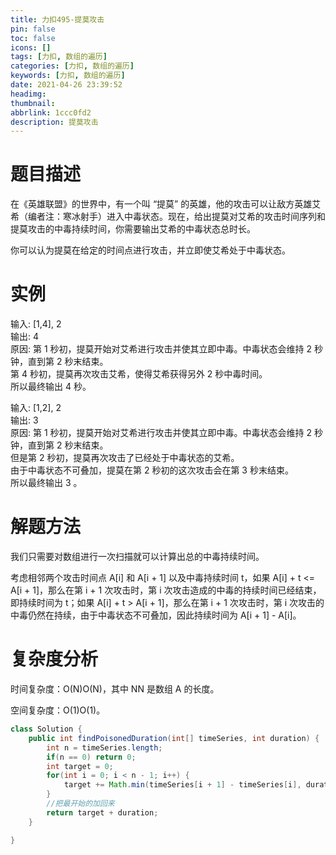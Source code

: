 ```yaml
---
title: 力扣495-提莫攻击
pin: false
toc: false
icons: []
tags: [力扣, 数组的遍历]
categories: [力扣, 数组的遍历]
keywords: [力扣, 数组的遍历]
date: 2021-04-26 23:39:52
headimg: 
thumbnail: 
abbrlink: 1ccc0fd2
description: 提莫攻击
---
```



# 题目描述
在《英雄联盟》的世界中，有一个叫 “提莫” 的英雄，他的攻击可以让敌方英雄艾希（编者注：寒冰射手）进入中毒状态。现在，给出提莫对艾希的攻击时间序列和提莫攻击的中毒持续时间，你需要输出艾希的中毒状态总时长。

你可以认为提莫在给定的时间点进行攻击，并立即使艾希处于中毒状态。


# 实例
输入: [1,4], 2     
输出: 4     
原因: 第 1 秒初，提莫开始对艾希进行攻击并使其立即中毒。中毒状态会维持 2 秒钟，直到第 2 秒末结束。     
第 4 秒初，提莫再次攻击艾希，使得艾希获得另外 2 秒中毒时间。     
所以最终输出 4 秒。     

输入: [1,2], 2     
输出: 3     
原因: 第 1 秒初，提莫开始对艾希进行攻击并使其立即中毒。中毒状态会维持 2 秒钟，直到第 2 秒末结束。     
但是第 2 秒初，提莫再次攻击了已经处于中毒状态的艾希。     
由于中毒状态不可叠加，提莫在第 2 秒初的这次攻击会在第 3 秒末结束。     
所以最终输出 3 。     



# 解题方法
我们只需要对数组进行一次扫描就可以计算出总的中毒持续时间。

考虑相邻两个攻击时间点 A[i] 和 A[i + 1] 以及中毒持续时间 t，如果 A[i] + t <= A[i + 1]，那么在第 i + 1 次攻击时，第 i 次攻击造成的中毒的持续时间已经结束，即持续时间为 t；如果 A[i] + t > A[i + 1]，那么在第 i + 1 次攻击时，第 i 次攻击的中毒仍然在持续，由于中毒状态不可叠加，因此持续时间为 A[i + 1] - A[i]。

# 复杂度分析

时间复杂度：O(N)O(N)，其中 NN 是数组 A 的长度。

空间复杂度：O(1)O(1)。

```java
class Solution {
    public int findPoisonedDuration(int[] timeSeries, int duration) {
        int n = timeSeries.length;
        if(n == 0) return 0;
        int target = 0;
        for(int i = 0; i < n - 1; i++) {
            target += Math.min(timeSeries[i + 1] - timeSeries[i], duration);
        }
        //把最开始的加回来
        return target + duration;
    }

}
```
